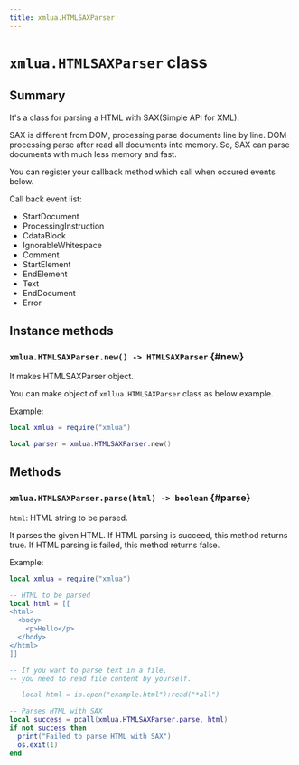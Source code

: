 ```yaml
---
title: xmlua.HTMLSAXParser
---
```


# `xmlua.HTMLSAXParser` class

## Summary

It's a class for parsing a HTML with SAX(Simple API for XML).

SAX is different from DOM, processing parse documents line by line.
DOM processing parse after read all documents into memory.
So, SAX can parse documents with much less memory and fast.

You can register your callback method which call when occured events below.

Call back event list:
  * StartDocument
  * ProcessingInstruction
  * CdataBlock
  * IgnorableWhitespace
  * Comment
  * StartElement
  * EndElement
  * Text
  * EndDocument
  * Error

## Instance methods

### `xmlua.HTMLSAXParser.new() -> HTMLSAXParser` {#new}

It makes HTMLSAXParser object.

You can make object of `xmllua.HTMLSAXParser` class as below example.

Example:

```lua
local xmlua = require("xmlua")

local parser = xmlua.HTMLSAXParser.new()
```

## Methods

### `xmlua.HTMLSAXParser.parse(html) -> boolean` {#parse}

`html`: HTML string to be parsed.

It parses the given HTML.
If HTML parsing is succeed, this method returns true. If HTML parsing is failed, this method returns false.

Example:

```lua
local xmlua = require("xmlua")

-- HTML to be parsed
local html = [[
<html>
  <body>
    <p>Hello</p>
  </body>
</html>
]]

-- If you want to parse text in a file,
-- you need to read file content by yourself.

-- local html = io.open("example.html"):read("*all")

-- Parses HTML with SAX
local success = pcall(xmlua.HTMLSAXParser.parse, html)
if not success then
  print("Failed to parse HTML with SAX")
  os.exit(1)
end
```
